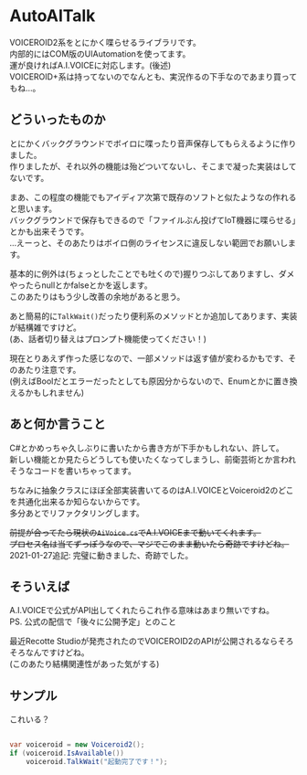 ﻿# AutoAITalk

VOICEROID2系をとにかく喋らせるライブラリです。  
内部的にはCOM版のUIAutomationを使ってます。  
運が良ければA.I.VOICEに対応します。(後述)  
VOICEROID+系は持ってないのでなんとも、実況作るの下手なのであまり買ってもね…。

## どういったものか

とにかくバックグラウンドでボイロに喋ったり音声保存してもらえるように作りました。  
作りましたが、それ以外の機能は殆どついてないし、そこまで凝った実装はしてないです。

まあ、この程度の機能でもアイディア次第で既存のソフトと似たようなの作れると思います。  
バックグラウンドで保存もできるので「ファイルぶん投げてIoT機器に喋らせる」とかも出来そうです。  
…えーっと、そのあたりはボイロ側のライセンスに違反しない範囲でお願いします。

基本的に例外は(ちょっとしたことでも吐くので)握りつぶしてありますし、ダメやったらnullとかfalseとかを返します。  
このあたりはもう少し改善の余地があると思う。

あと簡易的に`TalkWait()`だったり便利系のメソッドとか追加してあります、実装が結構雑ですけど。  
(あ、話者切り替えはプロンプト機能使ってください！)

現在とりあえず作った感じなので、一部メソッドは返す値が変わるかもです、そのあたり注意です。  
(例えばBoolだとエラーだったとしても原因分からないので、Enumとかに置き換えるかもしれません)

## あと何か言うこと

C#とかめっちゃ久しぶりに書いたから書き方が下手かもしれない、許して。  
新しい機能とか見たらどうしても使いたくなってしまうし、前衛芸術とか言われそうなコードを書いちゃってます。

ちなみに抽象クラスにほぼ全部実装書いてるのはA.I.VOICEとVoiceroid2のどこを共通化出来るか知らないからです。  
多分あとでリファクタリングします。

~~前提が合ってたら現状の`AiVoice.cs`でA.I.VOICEまで動いてくれます。  
プロセス名は当てずっぽうなので、マジでこのまま動いたら奇跡ですけどね。~~  
2021-01-27追記: 完璧に動きました、奇跡でした。

## そういえば

A.I.VOICEで公式がAPI出してくれたらこれ作る意味はあまり無いですね。  
PS. 公式の配信で「後々に公開予定」とのこと

最近Recotte Studioが発売されたのでVOICEROID2のAPIが公開されるならそろそろなんですけどね。  
(このあたり結構関連性があった気がする)

## サンプル

これいる？

```c#

var voiceroid = new Voiceroid2();
if (voiceroid.IsAvailable())
    voiceroid.TalkWait("起動完了です！");

```
